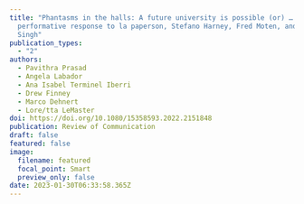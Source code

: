 ```yaml
---
title: "Phantasms in the halls: A future university is possible (or) … a
  performative response to la paperson, Stefano Harney, Fred Moten, and Julietta
  Singh"
publication_types:
  - "2"
authors:
  - Pavithra Prasad
  - Angela Labador
  - Ana Isabel Terminel Iberri
  - Drew Finney
  - Marco Dehnert
  - Lore/tta LeMaster
doi: https://doi.org/10.1080/15358593.2022.2151848
publication: Review of Communication
draft: false
featured: false
image:
  filename: featured
  focal_point: Smart
  preview_only: false
date: 2023-01-30T06:33:58.365Z
---
```

